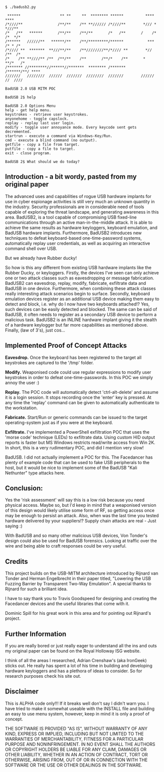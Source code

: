     $ ./badusb2.py 

     ******                  ** **     **  ******** ******          ****      **** 
    /*////**                /**/**    /** **////// /*////**        */// *    *///**
    /*   /**   ******       /**/**    /**/**       /*   /**       /    /*   /*  */*
    /******   //////**   ******/**    /**/*********/******           ***    /* * /*
    /*//// **  *******  **///**/**    /**////////**/*//// **        *//     /**  /*
    /*    /** **////** /**  /**/**    /**       /**/*    /**       *      **/*   /*
    /******* //********//******//*******  ******** /*******       /******/**/ **** 
    ///////   ////////  //////  ///////  ////////  ///////        ////// //  ////
    
    BadUSB 2.0 USB MITM POC

    BadUSB 2$ help

    BadUSB 2.0 Options Menu
    help - get help menu.
    keystrokes - retrieve user keystrokes.
    anyonehome - toggle capslock.
    replay - replay last user login.
    modify - toggle user annoyance mode. Every keycode sent gets decremented. 
    startrun - execute a command via Windows-Key/Run.
    cmd - execute a blind command (no output).
    getfile - copy a file from target.
    putfile - copy a file to target.
    exit - close program.
    
    BadUSB 2$ What should we do today?

## Introduction - a bit wordy, pasted from my original paper

The advanced uses and capabilities of rogue USB hardware implants for use in cyber espionage activities is still very much an unknown quantity in the industry. Security professionals are in considerable need of tools capable of exploring the threat landscape, and generating awareness in this area. BadUSB2, is a tool capable of compromising USB fixed-line communications through an active man-in-the-middle attack. It is able to achieve the same results as hardware keyloggers, keyboard emulation, and BadUSB hardware implants. Furthermore, BadUSB2 introduces new techniques to defeat keyboard-based one-time-password systems, automatically replay user credentials, as well as acquiring an interactive command shell over USB. 

But we already have Rubber ducky!

So how is this any different from existing USB hardware implants like the Rubber Ducky, or keyloggers. Firstly, the devices I've seen can only achieve one or two attack classes such as eavesdropping or message fabrication. BadUSB2 can eavesdrop, replay, modify, fabricate, exfiltrate data and BadUSB in one device. Furthermore, when combining these attack classes really interesting attack scenarios begin to surface. Secondly, keyboard emulation devices register as an additional USB device making them easy to detect and block, i.e. why do I now have two keyboards attached!? Yes, such devices can be easily detected and blocked. The same can be said of BadUSB, it often needs to register as a secondary USB device to perform a malicious task. BadUSB2 is an INLINE hardware implant giving it the stealth of a hardware keylogger but far more capabilities as mentioned above. Finally, (law of 3's), just cos...

## Implemented Proof of Concept Attacks

__Eavesdrop.__ Once the keyboard has been registered to the target all keystrokes are captured to the '/tmp' folder.

__Modify.__ Weaponised code could use regular expressions to modify user keystrokes in order to defeat one-time-passwords. In this POC we simply annoy the user :)

__Replay.__ The POC code will automatically detect 'ctrl-alt-delete' and assume it is a login session. It stops recording once the 'enter' key is pressed. At any time the 'replay' command can be given to automatically authenticate to the workstation.

__Fabricate.__ Start/Run or generic commands can be issued to the target operating-system just as if you were at the keyboard. 

__Exfiltrate.__ I've implemented a PowerShell exfiltration POC that uses the 'morse code' technique (LEDs) to exfiltrate data. Using custom HID output reports is faster but MS Windows restricts read/write access from Win 2K. In short, this is a very rudimentary POC, and did I mention very slow! 

BadUSB. I did not actually implement a POC for this. The Facedancer has plenty of example code that can be used to fake USB peripherals to the host, but it would be nice to implement some of the BadUSB "Kali Nethunter" type attacks here.

## Conclusion:

Yes the 'risk assessment' will say this is a low risk because you need physical access. Maybe so, but I'd keep in mind that a weaponised version of this design would likely utilise some form of RF, so getting access once may be enough to persist an attack. Also, when was the last time you tested hardware delivered by your suppliers!? Supply chain attacks are real - Just saying :)
 
With BadUSB and so many other malicious USB devices, Von Tonder's design could also be used for BadUSB forensics. Looking at traffic over the
 wire and being able to craft responses could be very useful.

## Credits

This project builds on the USB-MITM architecture introduced by Rijnard van Tonder and Herman Engelbrecht in their paper titled, "Lowering the USB Fuzzing Barrier by Transparent Two-Way Emulation". A special thanks to Rijnard for such a brilliant idea.

I have to say thank you to Travis Goodspeed for designing and creating the Facedancer devices and the useful libraries that come with it.

Dominic Spill for his great work in this area and for pointing out Rijnard's project.

## Further Information

If you are really bored or just really eager to understand all the ins and outs my original paper can be found on the Royal Holloway ISG website.

I think of all the areas I researched, Adrian Crenshaw's (aka IronGeek) sticks out. He really has spent a lot of his time in building and developing hardware keyloggers and has a plethora of ideas to consider. So for research purposes check his site out.

## Disclaimer

This is ALPHA code only!!! If it breaks well don't say I didn't warn you. I have tried to make it somewhat useable with the INSTALL file and building an easy to use menu system, however, keep in mind it is only a proof of concept. 

THE SOFTWARE IS PROVIDED "AS IS", WITHOUT WARRANTY OF ANY KIND, EXPRESS OR IMPLIED, INCLUDING BUT NOT LIMITED TO THE WARRANTIES OF MERCHANTABILITY, FITNESS FOR A PARTICULAR PURPOSE AND NONINFRINGEMENT. IN NO EVENT SHALL THE AUTHORS OR COPYRIGHT HOLDERS BE LIABLE FOR ANY CLAIM, DAMAGES OR OTHER LIABILITY, WHETHER IN AN ACTION OF CONTRACT, TORT OR OTHERWISE, ARISING FROM, OUT OF OR IN CONNECTION WITH THE SOFTWARE OR THE USE OR OTHER DEALINGS IN THE SOFTWARE.
